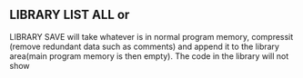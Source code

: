 ## LIBRARY LIST ALL or

LIBRARY SAVE will take whatever is in normal program memory, compressit (remove redundant data such as comments) and append it to the library area(main program memory is then empty). The code in the library will not show